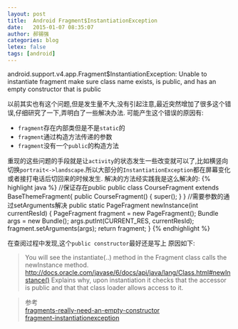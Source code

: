 ```yaml
---
layout: post
title:  Android Fragment$InstantiationException
date:   2015-01-07 08:35:07
author: 郝锡强
categories: blog
letex: false
tags: [android]
---
```


android.support.v4.app.Fragment$InstantiationException: Unable to instantiate fragment
make sure class name exists, is public, and has an empty constructor that is public

以前其实也有这个问题,但是发生量不大,没有引起注意,最近突然增加了很多这个错误,仔细研究了一下,弄明白了一些解决办法.
可能产生这个错误的原因有:

* `fragment`存在内部类但是不是`static`的
* `fragment`通过构造方法传递的参数
* `fragment`没有一个`public`的构造方法
<!-- more -->
重现的这些问题的手段就是让`activity`的状态发生一些改变就可以了,比如横竖向切换`portrait<->landscape`.所以大部分的`InstantiationException`都在屏幕变化或者接打电话后切回来的时候发生.
解决的方法经实践我是这么解决的:
{% highlight java %}
//保证存在public
public class CourseFragment extends BaseThemeFragment{
    public CourseFragment() {
        super();
    }
}
//需要参数的通过setArguments解决
public static PageFragment newInstance(int currentResId) {
    PageFragment fragment = new PageFragment();
    Bundle args = new Bundle();
    args.putInt(CURRENT_RES, currentResId);
    fragment.setArguments(args);
    return fragment;
}
{% endhighlight %}

在查阅过程中发现,这个`public constructor`最好还是写上
原因如下:

>You will see the instantiate(..) method in the Fragment class calls the newInstance method. http://docs.oracle.com/javase/6/docs/api/java/lang/Class.html#newInstance() Explains why, upon instantiation it checks that the accessor is public and that that class loader allows access to it.


>参考<br />
[fragments-really-need-an-empty-constructor](http://stackoverflow.com/questions/10450348/do-fragments-really-need-an-empty-constructor)<br />
[fragment-instantiationexception](http://stackoverflow.com/questions/16062923/fragment-instantiationexception-no-empty-constructor-google-maps-v2/16064418#16064418)
